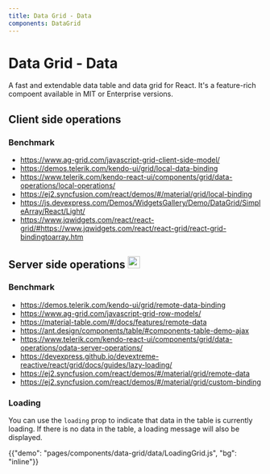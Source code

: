 ```yaml
---
title: Data Grid - Data
components: DataGrid
---
```


# Data Grid - Data

<p class="description">A fast and extendable data table and data grid for React. It's a feature-rich compoent available in MIT or Enterprise versions.</p>

## Client side operations

### Benchmark

- https://www.ag-grid.com/javascript-grid-client-side-model/
- https://demos.telerik.com/kendo-ui/grid/local-data-binding
- https://www.telerik.com/kendo-react-ui/components/grid/data-operations/local-operations/
- https://ej2.syncfusion.com/react/demos/#/material/grid/local-binding
- https://js.devexpress.com/Demos/WidgetsGallery/Demo/DataGrid/SimpleArray/React/Light/
- https://www.jqwidgets.com/react/react-grid/#https://www.jqwidgets.com/react/react-grid/react-grid-bindingtoarray.htm

## Server side operations <img src="/static/images/logos/enterprise.svg" width="24" height="24" alt="enterprise feature" loading="lazy" />

### Benchmark

- https://demos.telerik.com/kendo-ui/grid/remote-data-binding
- https://www.ag-grid.com/javascript-grid-row-models/
- https://material-table.com/#/docs/features/remote-data
- https://ant.design/components/table/#components-table-demo-ajax
- https://www.telerik.com/kendo-react-ui/components/grid/data-operations/odata-server-operations/
- https://devexpress.github.io/devextreme-reactive/react/grid/docs/guides/lazy-loading/
- https://ej2.syncfusion.com/react/demos/#/material/grid/remote-data
- https://ej2.syncfusion.com/react/demos/#/material/grid/custom-binding

### Loading

You can use the `loading` prop to indicate that data in the table is currently loading.
If there is no data in the table, a loading message will also be displayed.

{{"demo": "pages/components/data-grid/data/LoadingGrid.js", "bg": "inline"}}
